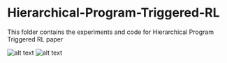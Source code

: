 # Hierarchical-Program-Triggered-RL
This folder contains the experiments and code for Hierarchical Program Triggered RL paper

![alt text](https://github.com/britig/Hierarchical-Program-Triggered-RL/blob/main/gif/ControlLoss1.gif)
![alt text](https://github.com/britig/Hierarchical-Program-Triggered-RL/blob/main/gif/NoSignalJunction.gif)
